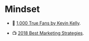 # Mindset

- 📝 [1,000 True Fans by Kevin Kelly](http://kk.org/thetechnium/1000-true-fans/).

- 📺 [2018 Best Marketing Strategies](https://www.youtube.com/watch?v=xaU09TNwaok).
